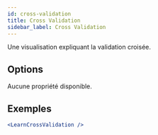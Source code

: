 ```yaml
---
id: cross-validation
title: Cross Validation
sidebar_label: Cross Validation
---
```


Une visualisation expliquant la validation croisée.

## Options

Aucune propriété disponible.

## Exemples

```jsx live
<LearnCrossValidation />
```

